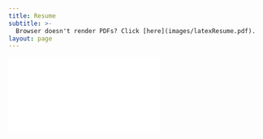 ```yaml
---
title: Resume
subtitle: >-
  Browser doesn't render PDFs? Click [here](images/latexResume.pdf).
layout: page
---
```


<object data="images/latexResume.pdf" type="application/pdf">
    <embed src="images/latexResume.pdf" type="application/pdf" />
</object>